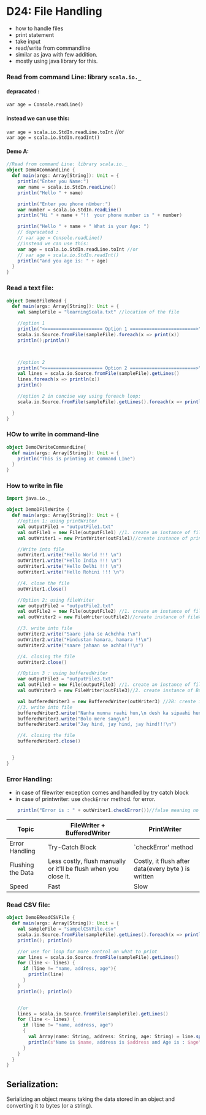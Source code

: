 # D24: File Handling
* how to handle files 
* print statement
* take input
* read/write from commandline
* similar as java with few addition.
* mostly using java library for this.

### Read from command Line: library `scala.io._`
 #### depracated : <br>
`var age = Console.readLine()` <br>
#### instead we can use this: <br>
`var age = scala.io.StdIn.readLine.toInt` //or <br>
`var age = scala.io.StdIn.readInt()` <br>
#### Demo A:
```scala
//Read from command Line: library scala.io._
object DemoACommandLine {
  def main(args: Array[String]): Unit = {
    println("Enter you Name:")
    var name = scala.io.StdIn.readLine()
    println("Hello " + name)

    println("Enter you phone nUmber:")
    var number = scala.io.StdIn.readLine()
    println("Hi " + name + "!!  your phone number is " + number)

    println("Hello " + name + " What is your Age: ")
    // depracated :
    // var age = Console.readLine()
    //instead we can use this:
    var age = scala.io.StdIn.readLine.toInt //or
    // var age = scala.io.StdIn.readInt()
    println("and you age is: " + age)
  }
}
```
### Read a text file:
```scala
object DemoBFileRead {
  def main(args: Array[String]): Unit = {
    val sampleFile = "learningScala.txt" //location of the file

    //option 1
    println("<===================== Option 1 ========================>")
    scala.io.Source.fromFile(sampleFile).foreach(x => print(x))
    println();println()



    //option 2
    println("<===================== Option 2 ========================>")
    val lines = scala.io.Source.fromFile(sampleFile).getLines()
    lines.foreach(x => println(x))
    println()

    //option 2 in concise way using foreach loop:
    scala.io.Source.fromFile(sampleFile).getLines().foreach(x => println(x))

  }
}


```
### HOw to write in command-line
```scala
object DemoCWriteCommandLine{
  def main(args: Array[String]): Unit = {
    println("This is printing at command LIne")
  }
}
```
### How to write in file
```scala
import java.io._

object DemoDFileWrite {
  def main(args: Array[String]): Unit = {
    //option 1: using printWriter
    val outputFile1 = "outputFile1.txt"
    val outFile1 = new File(outputFile1) //1. create an instance of file
    val outWriter1 = new PrintWriter(outFile1)//create instance of printWriter

    //Write into file
    outWriter1.write("Hello World !!! \n")
    outWriter1.write("Hello India !!! \n")
    outWriter1.write("Hello Delhi !!! \n")
    outWriter1.write("Hello Rohini !!! \n")

    //4. close the file
    outWriter1.close()

    //Option 2: using fileWriter
    var outputFile2 = "outputFile2.txt"
    val outFile2 = new File(outputFile2) //1. create an instance of file
    val outWriter2 = new FileWriter(outFile2)//create instance of fileWriter

    //3. write into file
    outWriter2.write("Saare jaha se Achchha !\n")
    outWriter2.write("Hindustan hamara, hamara !!\n")
    outWriter2.write("saare jahaan se achha!!!\n")

    //4. closing the file
    outWriter2.close()

    //Option 3 : using bufferedWriter
    var outputFile3 = "outputFile3.txt"
    val outFile3 = new File(outputFile3) //1. create an instance of file
    val outWriter3 = new FileWriter(outFile3)//2. create instance of BufferedWriter

    val bufferedWriter3 = new BufferedWriter(outWriter3) //2B: create instance of buffered writer
    //3. write into file
    bufferedWriter3.write("Nanha munna raahi hun,\n desh ka sipaahi hun\n")
    bufferedWriter3.write("Bolo mere sang\n")
    bufferedWriter3.write("Jay hind, jay hind, jay hind!!!\n")

    //4. closing the file
    bufferedWriter3.close()


  }
}

```
### Error Handling:
* in case of filewriter exception comes and handled by try catch block
* in case of printwriter: use `checkError` method. for error.
```scala
    println("Error is : " + outWriter1.checkError())//false meaning no error
```
| Topic             | FileWriter + BufferedWriter                                      | PrintWriter                                         |
|-------------------|------------------------------------------------------------------|-----------------------------------------------------|
| Error Handling    | Try-Catch Block                                                  | `checkError' method                                 |
| Flushing the Data | Less costly, flush manually or it'll be flush when you close it. | Costly, it flush after data(every byte ) is written |
| Speed             | Fast                                                             | Slow                                                |


### Read CSV file:
```scala
object DemoEReadCSVFile {
  def main(args: Array[String]): Unit = {
    val sampleFile = "sampelCSVFile.csv"
    scala.io.Source.fromFile(sampleFile).getLines().foreach(x => println(x))
    println(); println()

    //or use for loop for more control on what to print
    var lines = scala.io.Source.fromFile(sampleFile).getLines()
    for (line <- lines) {
      if (line != "name, address, age"){
        println(line)
      }
    }
    println(); println()


    //or
    lines = scala.io.Source.fromFile(sampleFile).getLines()
    for (line <- lines) {
      if (line != "name, address, age")
      {
        val Array(name: String, address: String, age: String) = line.split(',')
        println(s"Name is $name, address is $address and Age is : $age")
      }
    }
  }
}
```
## Serialization:

Serializing an object means taking the data stored in an object and converting it to bytes (or a string). 
